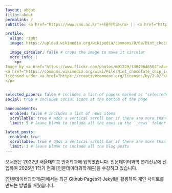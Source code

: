 ```yaml
---
layout: about
title: about
permalink: /
subtitle: <a href="https://www.snu.ac.kr">서울대학교</a> |  <a href="https://humanities.snu.ac.kr">인문대학</a> |  <a href="https://dsh.snu.ac.kr">연계전공인문데이터과학</a>

profile:
  align: right
  image: https://upload.wikimedia.org/wikipedia/commons/0/0a/Mint_chocolate_chip_ice_cream_with_sprinkles_in_a_cup_%2813049646504%29.jpg

  image_circular: false # crops the image to make it circular
  more_info: |
    <p>
Image by <a href="https://www.flickr.com/photos/m01229/13049646504">Austin Kirk</a>, via 
<a href="https://commons.wikimedia.org/wiki/File:Mint_chocolate_chip_ice_cream_with_sprinkles_in_a_cup_(13049646504).jpg">Wikimedia Commons</a>, 
licensed under <a href="https://creativecommons.org/licenses/by/2.0/">CC BY 2.0</a>.
</p>


selected_papers: false # includes a list of papers marked as "selected={true}"
social: true # includes social icons at the bottom of the page

announcements:
  enabled: false # includes a list of news items
  scrollable: true # adds a vertical scroll bar if there are more than 3 news items
  limit: 5 # leave blank to include all the news in the `_news` folder

latest_posts:
  enabled: true
  scrollable: true # adds a vertical scroll bar if there are more than 3 new posts items
  limit: 3 # leave blank to include all the blog posts
---
```


오서현은 2022년 서울대학교 언어학과에 입학했습니다. 인문데이터과학 연계전공에 진입하여 2025년 1학기 현재 [인문데이터과학개론]을 수강하고 있습니다.

[인문데이터과학개론]에서는 최근 Github Pages와 Jekyll을 활용하여 개인 사이트를 만드는 방법을 배웠습니다.

